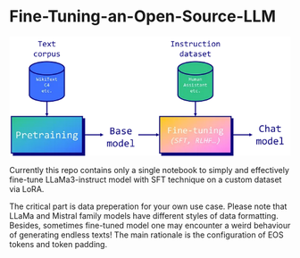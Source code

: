 # Fine-Tuning-an-Open-Source-LLM
![Alt text](fine.png)


Currently this repo contains only a single notebook to simply and effectively fine-tune LLaMa3-instruct model with SFT technique on a custom dataset via LoRA.

The critical part is data preperation for your own use case. Please note that LLaMa and Mistral family models have different styles of data formatting. Besides, sometimes fine-tuned model one may encounter a weird behaviour of generating endless texts! The main rationale is the configuration of EOS tokens and token padding.
